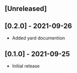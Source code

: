 ## [Unreleased]

## [0.2.0] - 2021-09-26

- Added yard documention

## [0.1.0] - 2021-09-25

- Initial release
